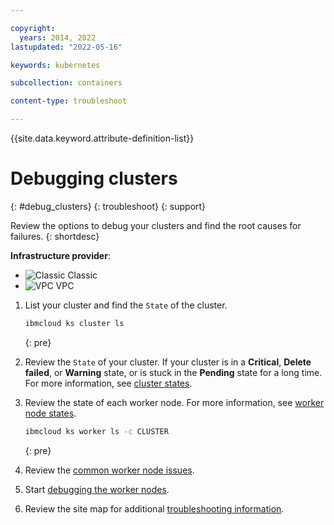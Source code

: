 ```yaml
---

copyright: 
  years: 2014, 2022
lastupdated: "2022-05-16"

keywords: kubernetes

subcollection: containers

content-type: troubleshoot

---
```


{{site.data.keyword.attribute-definition-list}}



# Debugging clusters
{: #debug_clusters}
{: troubleshoot}
{: support}

Review the options to debug your clusters and find the root causes for failures.
{: shortdesc}

**Infrastructure provider**:
* ![Classic](../icons/classic.svg "Classic") Classic
* ![VPC](../icons/vpc.svg "VPC") VPC

1. List your cluster and find the `State` of the cluster.

    ```sh
    ibmcloud ks cluster ls
    ```
    {: pre}

1. Review the `State` of your cluster. If your cluster is in a **Critical**, **Delete failed**, or **Warning** state, or is stuck in the **Pending** state for a long time. For more information, see [cluster states](/docs/containers?topic=containers-cluster-states-reference). 

1. Review the state of each worker node. For more information, see [worker node states](/docs/containers?topic=containers-worker-node-state-reference).
    ```sh
    ibmcloud ks worker ls -c CLUSTER
    ```
    {: pre}

1. Review the [common worker node issues](/docs/containers?topic=containers-common_worker_nodes_issues). 

1. Start [debugging the worker nodes](/docs/containers?topic=containers-debug_worker_nodes).

1. Review the site map for additional [troubleshooting information](/docs/containers?topic=containers-cs_sitemap#sitemap_troubleshooting).






